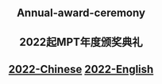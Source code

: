 <h2 align="center">Annual-award-ceremony</h2>
<h2 align="center">2022起MPT年度颁奖典礼</h2>
<h2 align="center"><a href=".\Chinese\2022.md">2022-Chinese</a>    <a href=".\English\2022.md">2022-English</a></h2>
